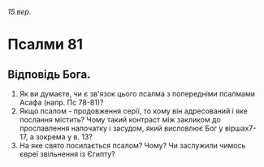 
_15.вер._

# Псалми 81

## Відповідь Бога.
1. Як ви думаєте, чи є зв'язок цього псалма з попередніми псалмами Асафа (напр. Пс 78-81)?
2. Якщо псалом - продовження серії, то кому він адресований і яке послання містить? Чому такий контраст між закликом до прославлення напочатку і засудом, який висловлює Бог у віршах7-17, а зокрема у в. 13?
3. На яке свято посилається псалом? Чому? Чи заслужили чимось євреї звільнення із Єгипту?
